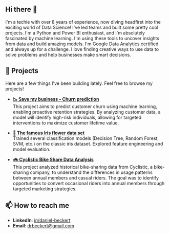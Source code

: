 ## Hi there 👋

I'm a techie with over 8 years of experience, now diving headfirst into the exciting world of Data Science!
I've led teams and built some pretty cool projects. I'm a Python and Power BI enthusiast, and I'm absolutely
fascinated by machine learning. I'm using these tools to uncover insights from data and build amazing models.
I'm Google Data Analytics certified and always up for a challenge. I love finding creative ways to use data
to solve problems and help businesses make smart decisions.

<!--
**Drieger/drieger** is a ✨ _special_ ✨ repository because its `README.md` (this file) appears on your GitHub profile.

Here are some ideas to get you started:

- 🔭 I’m currently working on ...
- 🌱 I’m currently learning ...
- 👯 I’m looking to collaborate on ...
- 🤔 I’m looking for help with ...
- 💬 Ask me about ...
- 😄 Pronouns: ...
- ⚡ Fun fact: ...
-
-->

## 🚀 Projects
Here are a few things I've been building lately. Feel free to browse my projects!

* **[📉 Save my business - Churn prediction](https://github.com/Drieger/ml-churn-classification)** <br />
This project aims to predict customer churn using machine learning, enabling proactive retention strategies. By analyzing customer data, a model will identify high-risk individuals, allowing for targeted interventions to maximize customer lifetime value.

* **[🪻 The famous Iris flower data set](https://github.com/Drieger/iris-dataset-eda)** <br />
Trained several classification models (Decision Tree, Random Forest, SVM, etc.) on the classic iris dataset. Explored feature engineering and model evaluation.

* **[🚲 Cyclistic Bike Share Data Analysis](https://github.com/Drieger/cyclistic-data-analysis)** <br/>
This project analyzed historical bike-sharing data from Cyclistic, a bike-sharing company, to understand the differences in usage patterns between annual members and casual riders. The goal was to identify opportunities to convert occasional riders into annual members through targeted marketing strategies.

## 📫 How to reach me

* **LinkedIn**: [in/daniel-beckert]("https://www.linkedin.com/in/daniel-beckert/")
* **Email**: [drbeckert@gmail.com]("mailto://drbeckert@gmail.com")
